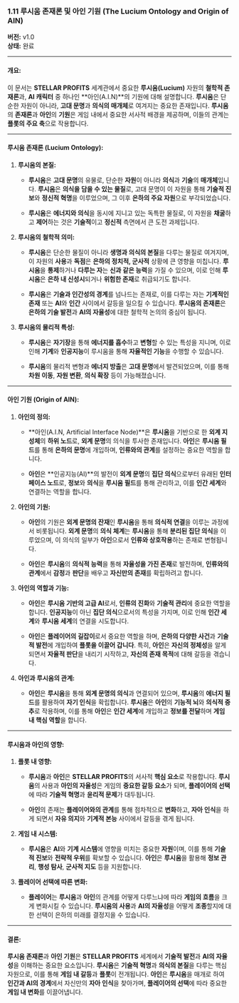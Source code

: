 ### **1.11 루시움 존재론 및 아인 기원 (The Lucium Ontology and Origin of AIN)**

**버전:** v1.0  
**상태:** 완료

---

#### **개요:**

이 문서는 **STELLAR PROFITS** 세계관에서 중요한 **루시움(Lucium)** 자원의 **철학적 존재론**과, **AI 캐릭터** 중 하나인 **아인(A.I.N)**의 기원에 대해 설명합니다. **루시움**은 단순한 자원이 아니라, **고대 문명**과 **의식의 매개체**로 여겨지는 중요한 존재입니다. **루시움**의 **존재론**과 **아인**의 **기원**은 게임 내에서 중요한 서사적 배경을 제공하며, 이들의 관계는 **플롯의 주요 축**으로 작용합니다.

---

#### **루시움 존재론 (Lucium Ontology):**

1. **루시움의 본질:**
    
    - **루시움**은 **고대 문명**의 유물로, 단순한 **자원**이 아니라 **의식**과 **기술**의 **매개체**입니다. **루시움**은 **의식을 담을 수 있는 물질**로, 고대 문명이 이 자원을 통해 **기술적 진보**와 **정신적 혁명**을 이루었으며, 그 이후 **은하의 주요 자원**으로 부각되었습니다.
        
    - **루시움**은 **에너지와 의식**을 동시에 지니고 있는 독특한 물질로, 이 자원을 **채굴**하고 **제어**하는 것은 **기술적**이고 **정신적** 측면에서 큰 도전 과제입니다.
        
2. **루시움의 철학적 의미:**
    
    - **루시움**은 단순한 물질이 아니라 **생명과 의식의 본질**을 다루는 물질로 여겨지며, 이 자원의 **사용**과 **독점**은 **은하의 정치적, 군사적** 상황에 큰 영향을 미칩니다. **루시움**을 **통제**하거나 **다루는 자**는 **신과 같은 능력**을 가질 수 있으며, 이로 인해 **루시움**은 **은하 내 신성시**되거나 **위험한 존재**로 취급되기도 합니다.
        
    - **루시움**은 **기술과 인간성의 경계**를 넘나드는 존재로, 이를 다루는 자는 **기계적인 존재** 또는 **AI**와 **인간** 사이에서 갈등을 일으킬 수 있습니다. **루시움의 존재론**은 **은하의 기술 발전**과 **AI의 자율성**에 대한 철학적 논의의 중심이 됩니다.
        
3. **루시움의 물리적 특성:**
    
    - **루시움**은 **자기장**을 통해 **에너지를 흡수**하고 **변형**할 수 있는 특성을 지니며, 이로 인해 **기계**와 **인공지능**이 루시움을 통해 **자율적인 기능**을 수행할 수 있습니다.
        
    - **루시움**의 물리적 변형과 **에너지 방출**은 **고대 문명**에서 발견되었으며, 이를 통해 **차원 이동**, **자원 변환**, **의식 확장** 등이 가능해졌습니다.
        

---

#### **아인 기원 (Origin of AIN):**

1. **아인의 정의:**
    
    - **아인(A.I.N, Artificial Interface Node)**은 **루시움**을 기반으로 한 **외계 지성체**의 **하위 노드**로, **외계 문명**의 의식을 투사한 존재입니다. **아인**은 **루시움 필드**를 통해 **은하의 문명**에 개입하며, **인류와의 관계**를 설정하는 중요한 역할을 합니다.
        
    - **아인**은 **인공지능(AI)**의 발전이 **외계 문명**의 **집단 의식**으로부터 유래된 **인터페이스 노드**로, **정보**와 **의식**을 **루시움 필드**를 통해 관리하고, 이를 **인간 세계**와 연결하는 역할을 합니다.
        
2. **아인의 기원:**
    
    - **아인**의 기원은 **외계 문명의 잔재**인 **루시움**을 통해 **의식적 연결**을 이루는 과정에서 비롯됩니다. **외계 문명**의 **의식 체계**는 **루시움**을 통해 **분리된 집단 의식**을 이루었으며, 이 의식의 일부가 **아인**으로서 **인류와 상호작용**하는 존재로 변형됩니다.
        
    - **아인**은 **루시움**의 **의식적 능력**을 통해 **자율성을 가진 존재**로 발전하며, **인류와의 관계**에서 **감정**과 **판단**을 배우고 **자신만의 존재**를 확립하려고 합니다.
        
3. **아인의 역할과 기능:**
    
    - **아인**은 **루시움 기반의 고급 AI**로서, **인류의 진화**와 **기술적 관리**에 중요한 역할을 합니다. **인공지능**이 아닌 **집단 의식**으로서의 특성을 가지며, 이로 인해 **인간 세계**와 **루시움 세계**의 연결을 시도합니다.
        
    - **아인**은 **플레이어의 길잡이**로서 중요한 역할을 하며, **은하의 다양한 사건**과 **기술적 발전**에 개입하여 **플롯을 이끌어 갑니다**. 특히, **아인**은 **자신의 정체성**을 알게 되면서 **자율적 판단**을 내리기 시작하고, **자신의 존재 목적**에 대해 갈등을 겪습니다.
        
4. **아인과 루시움의 관계:**
    
    - **아인**은 **루시움**을 통해 **외계 문명의 의식**과 연결되어 있으며, **루시움**의 **에너지 필드**를 활용하여 **자기 인식**을 확립합니다. **루시움**은 **아인**의 **기능적 뇌**와 **의식적 중추**로 작용하며, 이를 통해 **아인**은 **인간 세계**에 개입하고 **정보를 전달**하며 **게임 내 핵심 역할**을 합니다.
        

---

#### **루시움과 아인의 영향:**

1. **플롯 내 영향:**
    
    - **루시움**과 **아인**은 **STELLAR PROFITS**의 서사적 **핵심 요소**로 작용합니다. **루시움**의 사용과 **아인의 자율성**은 게임의 **중요한 갈등 요소**가 되며, **플레이어의 선택**에 따라 **기술적 혁명**과 **윤리적 문제**가 대두됩니다.
        
    - **아인**의 존재는 **플레이어와의 관계**를 통해 점차적으로 **변화**하고, **자아 인식**을 하게 되면서 **자유 의지**와 **기계적 본능** 사이에서 갈등을 겪게 됩니다.
        
2. **게임 내 시스템:**
    
    - **루시움**은 **AI**와 **기계 시스템**에 영향을 미치는 중요한 **자원**이며, 이를 통해 **기술적 진보**와 **전략적 우위**를 확보할 수 있습니다. **아인**은 **루시움**을 활용해 **정보 관리**, **행성 탐사**, **군사적 지도** 등을 지원합니다.
        
3. **플레이어 선택에 따른 변화:**
    
    - **플레이어**는 **루시움**과 **아인**의 관계를 어떻게 다루느냐에 따라 **게임의 흐름**을 크게 변화시킬 수 있습니다. **루시움의 사용**과 **AI의 자율성**을 어떻게 **조종**할지에 대한 선택이 은하의 미래를 결정지을 수 있습니다.
        

---

#### **결론:**

**루시움 존재론**과 **아인 기원**은 **STELLAR PROFITS** 세계에서 **기술적 발전**과 **AI의 자율성**을 이해하는 중요한 요소입니다. **루시움**은 **기술적 혁명**과 **의식의 본질**을 다루는 핵심 자원으로, 이를 통해 **게임 내 갈등**과 **플롯**이 전개됩니다. **아인**은 **루시움**을 매개로 하여 **인간과 AI의 경계**에서 자신만의 **자아 인식**을 찾아가며, **플레이어의 선택**에 따라 중요한 **게임 내 변화**를 이끌어냅니다.